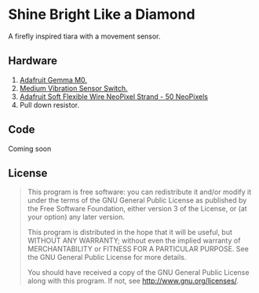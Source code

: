 # Shine Bright Like a Diamond

A firefly inspired tiara with a movement sensor.

## Hardware

1. [Adafruit Gemma M0.](https://www.adafruit.com/product/3501)
2. [Medium Vibration Sensor Switch.](https://www.adafruit.com/product/3501)
3. [Adafruit Soft Flexible Wire NeoPixel Strand - 50 NeoPixels](https://www.adafruit.com/product/4560)
4. Pull down resistor.

## Code

Coming soon

## License

> This program is free software: you can redistribute it and/or modify it under the terms of the GNU General Public License as published by the Free Software Foundation, either version 3 of the License, or (at your option) any later version.
>
> This program is distributed in the hope that it will be useful, but WITHOUT ANY WARRANTY; without even the implied warranty of MERCHANTABILITY or FITNESS FOR A PARTICULAR PURPOSE. See the GNU General Public License for more details.
>
> You should have received a copy of the GNU General Public License along with this program. If not, see http://www.gnu.org/licenses/.
